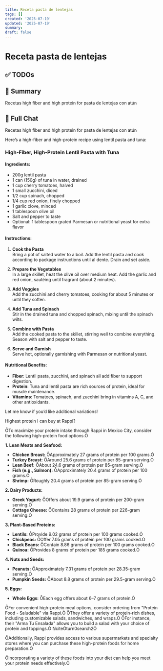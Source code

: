 ```yaml
---
title: Receta pasta de lentejas
tags: []
created: '2025-07-19'
updated: '2025-07-19'
summary:
draft: false
---
```


# Receta pasta de lentejas

## ✅ TODOs


## 📌 Summary
Recetas high fiber and high protein for pasta de lentejas con atún

## 🧠 Full Chat


Recetas high fiber and high protein for pasta de lentejas con atún 



Here’s a high-fiber and high-protein recipe using lentil pasta and tuna:

### **High-Fiber, High-Protein Lentil Pasta with Tuna**

#### **Ingredients:**
- 200g lentil pasta
- 1 can (150g) of tuna in water, drained
- 1 cup cherry tomatoes, halved
- 1 small zucchini, diced
- 1/2 cup spinach, chopped
- 1/4 cup red onion, finely chopped
- 1 garlic clove, minced
- 1 tablespoon olive oil
- Salt and pepper to taste
- Optional: 1 tablespoon grated Parmesan or nutritional yeast for extra flavor

#### **Instructions:**
1. **Cook the Pasta**  
   Bring a pot of salted water to a boil. Add the lentil pasta and cook according to package instructions until al dente. Drain and set aside.

2. **Prepare the Vegetables**  
   In a large skillet, heat the olive oil over medium heat. Add the garlic and red onion, sautéing until fragrant (about 2 minutes).

3. **Add Veggies**  
   Add the zucchini and cherry tomatoes, cooking for about 5 minutes or until they soften.

4. **Add Tuna and Spinach**  
   Stir in the drained tuna and chopped spinach, mixing until the spinach wilts.

5. **Combine with Pasta**  
   Add the cooked pasta to the skillet, stirring well to combine everything. Season with salt and pepper to taste.

6. **Serve and Garnish**  
   Serve hot, optionally garnishing with Parmesan or nutritional yeast.

#### **Nutritional Benefits**:
- **Fiber**: Lentil pasta, zucchini, and spinach all add fiber to support digestion.
- **Protein**: Tuna and lentil pasta are rich sources of protein, ideal for muscle maintenance.
- **Vitamins**: Tomatoes, spinach, and zucchini bring in vitamins A, C, and other antioxidants.

Let me know if you’d like additional variations!

Highest protein I can buy at Rappi?

To maximize your protein intake through Rappi in Mexico City, consider the following high-protein food options:

**1. Lean Meats and Seafood:**
- **Chicken Breast:** Approximately 27 grams of protein per 100 grams.
- **Turkey Breast:** Around 25.6 grams of protein per 85-gram serving.
- **Lean Beef:** About 24.6 grams of protein per 85-gram serving.
- **Fish (e.g., Salmon):** Approximately 20.4 grams of protein per 100 grams.
- **Shrimp:** Roughly 20.4 grams of protein per 85-gram serving.

**2. Dairy Products:**
- **Greek Yogurt:** Offers about 19.9 grams of protein per 200-gram serving.
- **Cottage Cheese:** Contains 28 grams of protein per 226-gram serving.

**3. Plant-Based Proteins:**
- **Lentils:** Provide 9.02 grams of protein per 100 grams cooked.
- **Chickpeas:** Offer 7.05 grams of protein per 100 grams cooked.
- **Black Beans:** Contain 8.86 grams of protein per 100 grams cooked.
- **Quinoa:** Provides 8 grams of protein per 185 grams cooked.

**4. Nuts and Seeds:**
- **Peanuts:** Approximately 7.31 grams of protein per 28.35-gram serving.
- **Pumpkin Seeds:** About 8.8 grams of protein per 29.5-gram serving.

**5. Eggs:**
- **Whole Eggs:** Each egg offers about 6–7 grams of protein.

For convenient high-protein meal options, consider ordering from "Protein Food - Saludable" via Rappi. They offer a variety of protein-rich dishes, including customizable salads, sandwiches, and wraps. For instance, their "Arma Tu Ensalada" allows you to build a salad with your choice of protein and toppings. citeturn0search2

Additionally, Rappi provides access to various supermarkets and specialty stores where you can purchase these high-protein foods for home preparation.

Incorporating a variety of these foods into your diet can help you meet your protein needs effectively.